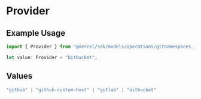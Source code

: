 # Provider

## Example Usage

```typescript
import { Provider } from "@vercel/sdk/models/operations/gitnamespaces.js";

let value: Provider = "bitbucket";
```

## Values

```typescript
"github" | "github-custom-host" | "gitlab" | "bitbucket"
```